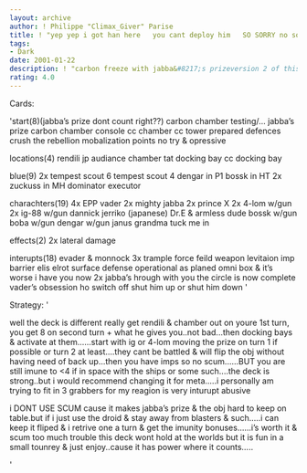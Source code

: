 ```yaml
---
layout: archive
author: ! Philippe "Climax_Giver" Parise
title: ! "yep yep i got han here   you cant deploy him   SO SORRY no soup(han)for you"
tags:
- Dark
date: 2001-01-22
description: ! "carbon freeze with jabba&#8217;s prizeversion 2 of this deck...i fear i posted it much to fast......this  one better but it is still a pile although nothign wrong with god piles......"
rating: 4.0
---
```

Cards: 

'start(8)(jabba’s prize dont count right??)
carbon chamber testing/...
jabba&#8217;s prize
carbon chamber console
cc  chamber
cc  tower
prepared defences
crush the rebellion
mobalization points
no try & opressive

locations(4)
rendili
jp  audiance chamber
tat  docking bay
cc  docking bay

blue(9)
2x tempest scout 6
tempest scout 4
dengar in P1
bossk in HT
2x zuckuss in MH
dominator
executor

charachters(19)
4x EPP vader
2x mighty jabba
2x prince X
2x 4-lom w/gun
2x ig-88 w/gun
dannick jerriko (japanese)
Dr.E & armless dude
bossk w/gun
boba w/gun
dengar w/gun
janus
grandma tuck me in

effects(2)
2x lateral damage


interupts(18)
evader & monnock
3x trample
force feild
weapon levitaion
imp barrier
elis elrot
surface defense
operational as planed
omni box & it&#8217;s worse
i have you now
2x jabba&#8217;s hrough with you
the circle is now complete
vader&#8217;s obsession
ho switch off
shut him up or shut him down  '

Strategy: '

well the deck is different really
get rendili & chamber out on youre 1st turn, you get 8 on second turn + what he gives you..not bad...then docking bays & activate at them......start with ig or 4-lom moving the prize on turn 1 if possible or turn 2 at least....they cant be battled & will flip the obj without having need of back up...then you have imps so no scum......BUT you are still imune to <4 if in space with the ships or some such....the deck is strong..but i would recommend changing it for meta.....i personally am trying to fit in 3 grabbers for my reagion is very inturupt abusive

i DONT USE SCUM cause it makes jabba’s prize & the obj hard to keep on table.but if i just use the droid & stay away from blasters & such.....i can keep it fliped &  i retrive one a turn & get the imunity bonuses......i’s worth it & scum too much trouble
this deck wont hold at the worlds but it is fun in a small tounrey & just enjoy..cause it has power where it counts.....

'